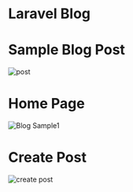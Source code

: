 # Laravel Blog

# Sample Blog Post
![post](https://screenshotscdn.firefoxusercontent.com/images/c24effa3-abd1-482d-ade9-6c08d047a753.png)

# Home Page
![Blog Sample1](https://screenshotscdn.firefoxusercontent.com/images/996dfa81-15ae-47f4-8d3d-d296cd3a25bc.png)

# Create Post
![create post](https://screenshotscdn.firefoxusercontent.com/images/350b0c63-ffb3-4fdf-9c8a-a601757da526.png)


